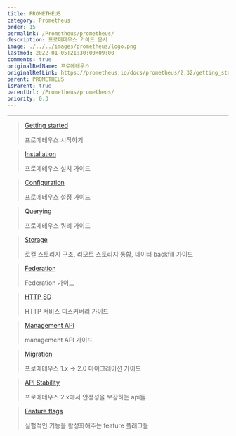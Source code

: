 ```yaml
---
title: PROMETHEUS
category: Prometheus
order: 15
permalink: /Prometheus/prometheus/
description: 프로메테우스 가이드 문서
image: ./../../images/prometheus/logo.png
lastmod: 2022-01-05T21:30:00+09:00
comments: true
originalRefName: 프로메테우스
originalRefLink: https://prometheus.io/docs/prometheus/2.32/getting_started/
parent: PROMETHEUS
isParent: true
parentUrl: /Prometheus/prometheus/
priority: 0.3
---
```


---

> [Getting started](../getting-started)
> 
> 프로메테우스 시작하기

> [Installation](../installation)
> 
> 프로메테우스 설치 가이드

> [Configuration](../config)
> 
> 프로메테우스 설정 가이드

> [Querying](../querying)
> 
> 프로메테우스 쿼리 가이드

> [Storage](../storage)
> 
> 로컬 스토리지 구조, 리모트 스토리지 통합, 데이터 backfill 가이드

> [Federation](../federation)
> 
> Federation 가이드

> [HTTP SD](../http-sd)
> 
> HTTP 서비스 디스커버리 가이드

> [Management API](../management-api)
> 
> management API 가이드

> [Migration](../migration)
> 
> 프로메테우스 1.x -> 2.0 마이그레이션 가이드

> [API Stability](../stability)
> 
> 프로메테우스 2.x에서 안정성을 보장하는 api들

> [Feature flags](../feature-flags)
> 
> 실험적인 기능을 활성화해주는 feature 플래그들
